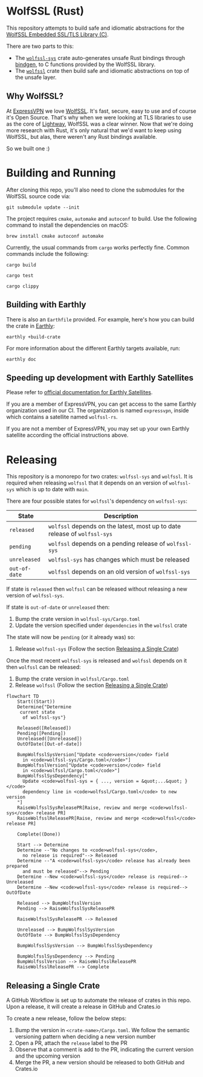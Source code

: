 # WolfSSL (Rust)

This repository attempts to build safe and idiomatic abstractions for the [WolfSSL Embedded SSL/TLS Library (C)][wolfssl-home].

There are two parts to this:

- The [`wolfssl-sys`][] crate auto-generates unsafe Rust bindings through [bindgen], to C functions provided by the WolfSSL library.
- The [`wolfssl`][] crate then build safe and idiomatic abstractions on top of the unsafe layer.

[wolfssl-home]: https://www.wolfssl.com/
[`wolfssl-sys`]: ./wolfssl-sys
[`wolfssl`]: ./wolfssl
[bindgen]: https://github.com/rust-lang/rust-bindgen/

## Why WolfSSL?

At [ExpressVPN](https://www.expressvpn.com) we love [WolfSSL](https://www.wolfssl.com). It's fast, secure, easy to use and of course it's Open Source. That's why when we were looking at TLS libraries to use as the core of [Lightway](https://www.lightway.com), WolfSSL was a clear winner. Now that we're doing more research with Rust, it's only natural that we'd want to keep using WolfSSL, but alas, there weren't any Rust bindings available.

So we built one :)

# Building and Running

After cloning this repo, you'll also need to clone the submodules for the WolfSSL source code via:
```
git submodule update --init
```

The project requires `cmake`, `automake` and `autoconf` to build. Use the following command to install the dependencies on macOS:
```
brew install cmake autoconf automake
```

Currently, the usual commands from `cargo` works perfectly fine. Common commands
include the following:

```
cargo build
```

```
cargo test
```

```
cargo clippy
```

## Building with Earthly
There is also an `Earthfile` provided.  For example, here's how you can build the crate in [Earthly](https://earthly.dev):

```
earthly +build-crate
```

For more information about the different Earthly targets available, run:
```
earthly doc
```
## Speeding up development with Earthly Satellites

Please refer to [official documentation for Earthly Satellites](https://docs.earthly.dev/earthly-cloud/satellites).

If you are a member of ExpressVPN, you can get access to the same Earthly organization used in our CI. The organization is named `expressvpn`, inside which contains a satellite named `wolfssl-rs`.

If you are not a member of ExpressVPN, you may set up your own Earthly satellite according the official instructions above.

# Releasing

This repository is a monorepo for two crates: `wolfssl-sys` and `wolfssl`. It is required when releasing `wolfssl` that it depends on an version of `wolfssl-sys` which is up to date with `main`.

There are four possible states for `wolfssl`'s dependency on `wolfssl-sys`:

| State         | Description                                                               |
|---------------|---------------------------------------------------------------------------|
| `released`    | `wolfssl` depends on the latest, most up to date release of `wolfssl-sys` |
| `pending`     | `wolfssl` depends on a pending release of `wolfssl-sys`                   |
| `unreleased`  | `wolfssl-sys` has changes which must be released                          |
| `out-of-date` | `wolfssl` depends on an old version of `wolfssl-sys`                      |

If state is `released` then `wolfssl` can be released without releasing a new version of `wolfssl-sys`.

If state is `out-of-date` or `unreleased` then:

1. Bump the crate version in `wolfssl-sys/Cargo.toml`
1. Update the version specified under `dependencies` in the `wolfssl` crate

The state will now be `pending` (or it already was) so:

1. Release `wolfssl-sys` (Follow the section [Releasing a Single Crate](#releasing-a-single-crate))

Once the most recent `wolfssl-sys` is released and `wolfssl` depends on it then `wolfssl` can be released:

1. Bump the crate version in `wolfssl/Cargo.toml`
1. Release `wolfssl` (Follow the section [Releasing a Single Crate](#releasing-a-single-crate))

```mermaid
flowchart TD
    Start((Start))
    Determine{"Determine
     current state
      of wolfssl-sys"}

    Released([Released])
    Pending([Pending])
    Unreleased([Unreleased])
    OutOfDate([Out-of-date])

    BumpWolfsslSysVersion["Update <code>version</code> field
      in <code>wolfssl-sys/Cargo.toml</code>"]
    BumpWolfsslVersion["Update <code>version</code> field
      in <code>wolfssl/Cargo.toml</code>"]
    BumpWolfsslSysDependency["
      Update <code>wolfssl-sys = { ..., version = &quot;...&quot; }</code>
      dependency line in <code>wolfssl/Cargo.toml</code> to new version
    "]
    RaiseWolfsslSysReleasePR[Raise, review and merge <code>wolfssl-sys</code> release PR]
    RaiseWolfsslReleasePR[Raise, review and merge <code>wolfssl</code> release PR]

    Complete((Done))

    Start --> Determine
    Determine --"No changes to <code>wolfssl-sys</code>,
      no release is required"--> Released
    Determine --"A <code>wolfssl-sys</code> release has already been prepared
      and must be released"--> Pending
    Determine --New <code>wolfssl-sys</code> release is required--> Unreleased
    Determine --New <code>wolfssl-sys</code> release is required--> OutOfDate

    Released --> BumpWolfsslVersion
    Pending --> RaiseWolfsslSysReleasePR

    RaiseWolfsslSysReleasePR --> Released

    Unreleased --> BumpWolfsslSysVersion
    OutOfDate --> BumpWolfsslSysDependency

    BumpWolfsslSysVersion --> BumpWolfsslSysDependency

    BumpWolfsslSysDependency --> Pending
    BumpWolfsslVersion --> RaiseWolfsslReleasePR
    RaiseWolfsslReleasePR --> Complete
```

## Releasing a Single Crate

A GitHub Workflow is set up to automate the release of crates in this repo. Upon a release, it will create a release in GitHub and Crates.io

To create a new release, follow the below steps:

1. Bump the version in `<crate-name>/Cargo.toml`. We follow the semantic versioning pattern when deciding a new version number
1. Open a PR, attach the `release` label to the PR
1. Observe that a comment is add to the PR, indicating the current version and the upcoming version
1. Merge the PR, a new version should be released to both GitHub and Crates.io
